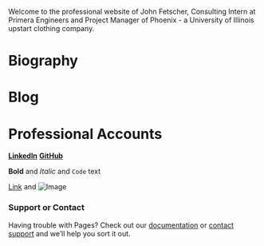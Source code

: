 Welcome to the professional website of John Fetscher, Consulting Intern at Primera Engineers and Project Manager of Phoenix - a University of Illinois upstart clothing company.

# Biography

# Blog

# Professional Accounts
[**LinkedIn**](https://www.linkedin.com/in/john-fetscher-375401152/)
[**GitHub**](https://github.com/jfetscher)



**Bold** and _Italic_ and `Code` text

[Link](url) and ![Image](src)


### Support or Contact

Having trouble with Pages? Check out our [documentation](https://help.github.com/categories/github-pages-basics/) or [contact support](https://github.com/contact) and we’ll help you sort it out.
